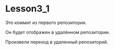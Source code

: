 # Lesson3_1

Это коммит из первого репозитория.

Он будет отображен в удалённом репозитории.

Произвели переход в удаленный репозиторий.